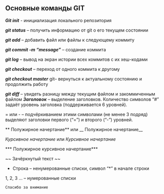 ## Основные команды GIT

***Git init*** - инициализация локального репозитория

***git status*** – получить информацию от git о его текущем состоянии

***git add*** – добавить файл или файлы к следующему коммиту

***git commit -m “message”*** – создание коммита

***git log*** – вывод на экран истории всех коммитов с их хеш-кодами

***git checkout*** – переход от одного коммита к другому

***git checkout master*** git– вернуться к актуальному состоянию и продолжить работу

***git diff*** – увидеть разницу между текущим файлом и закоммиченным файлом
 ***Заголовок*** – выделение заголовков. Количество символов “#” задаёт уровень заголовка  (поддерживается 6 уровней).

= или - – подчёркиванием этими символами (не менее 3 подряд) выделяют заголовки  первого (“=”) и второго (“-”) уровней.

** Полужирное начертание** или __ Полужирное начертание__

*Курсивное начертание* или _Курсивное начертание_

*** Полужирное курсивное начертание***

~~ Зачёркнутый текст ~~

 *  Строка – ненумерованные списки, символ “*” в начале строки

1, 2, 3 … – нумерованные списки

    Спасибо за внимание 
